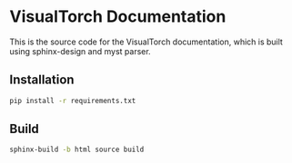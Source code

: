 # VisualTorch Documentation

This is the source code for the VisualTorch documentation, which is built using sphinx-design and myst parser.

## Installation

```bash
pip install -r requirements.txt
```

## Build

```bash
sphinx-build -b html source build
```
